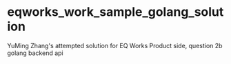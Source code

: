 # eqworks_work_sample_golang_solution

YuMing Zhang's attempted solution for EQ Works Product side, question 2b golang backend api
